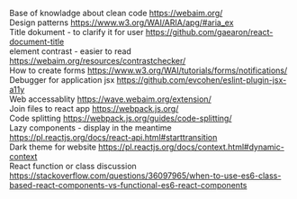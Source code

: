 Base of knowladge about clean code
https://webaim.org/
<br/>
Design patterns 
https://www.w3.org/WAI/ARIA/apg/#aria_ex
<br/>
Title dokument - to clarify it for user
https://github.com/gaearon/react-document-title
<br/>
element contrast - easier to read 
https://webaim.org/resources/contrastchecker/
<br/>
How to create forms
https://www.w3.org/WAI/tutorials/forms/notifications/
<br/>
Debugger for application jsx
https://github.com/evcohen/eslint-plugin-jsx-a11y
<br/>
Web accessablity
https://wave.webaim.org/extension/
<br/>
Join files to react app
https://webpack.js.org/
<br/>
Code splitting
https://webpack.js.org/guides/code-splitting/
<br/>
Lazy components - display in the meantime
https://pl.reactjs.org/docs/react-api.html#starttransition
<br/>
Dark theme for website
https://pl.reactjs.org/docs/context.html#dynamic-context
<br/>
React function or class discussion
https://stackoverflow.com/questions/36097965/when-to-use-es6-class-based-react-components-vs-functional-es6-react-components
